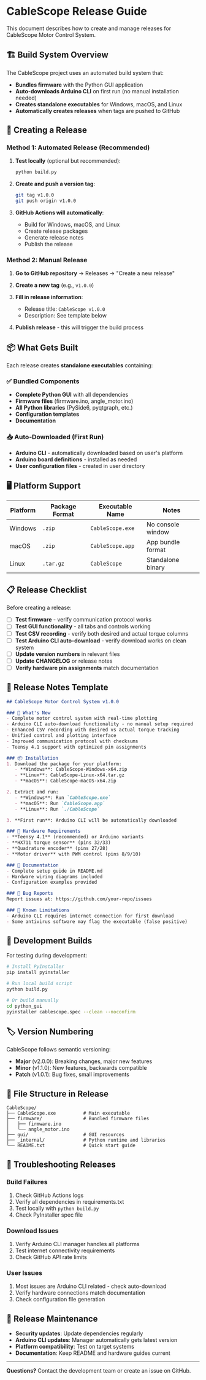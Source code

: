 # CableScope Release Guide

This document describes how to create and manage releases for CableScope Motor Control System.

## 🏗️ Build System Overview

The CableScope project uses an automated build system that:

- **Bundles firmware** with the Python GUI application
- **Auto-downloads Arduino CLI** on first run (no manual installation needed)
- **Creates standalone executables** for Windows, macOS, and Linux
- **Automatically creates releases** when tags are pushed to GitHub

## 🚀 Creating a Release

### Method 1: Automated Release (Recommended)

1. **Test locally** (optional but recommended):
   ```bash
   python build.py
   ```

2. **Create and push a version tag**:
   ```bash
   git tag v1.0.0
   git push origin v1.0.0
   ```

3. **GitHub Actions will automatically**:
   - Build for Windows, macOS, and Linux
   - Create release packages
   - Generate release notes
   - Publish the release

### Method 2: Manual Release

1. **Go to GitHub repository** → Releases → "Create a new release"

2. **Create a new tag** (e.g., `v1.0.0`)

3. **Fill in release information**:
   - Release title: `CableScope v1.0.0`
   - Description: See template below

4. **Publish release** - this will trigger the build process

## 📦 What Gets Built

Each release creates **standalone executables** containing:

### ✅ Bundled Components
- **Complete Python GUI** with all dependencies
- **Firmware files** (firmware.ino, angle_motor.ino) 
- **All Python libraries** (PySide6, pyqtgraph, etc.)
- **Configuration templates**
- **Documentation**

### 📥 Auto-Downloaded (First Run)
- **Arduino CLI** - automatically downloaded based on user's platform
- **Arduino board definitions** - installed as needed
- **User configuration files** - created in user directory

## 🖥️ Platform Support

| Platform | Package Format | Executable Name | Notes |
|----------|---------------|-----------------|-------|
| Windows  | `.zip`        | `CableScope.exe` | No console window |
| macOS    | `.zip`        | `CableScope.app` | App bundle format |
| Linux    | `.tar.gz`     | `CableScope`     | Standalone binary |

## 📋 Release Checklist

Before creating a release:

- [ ] **Test firmware** - verify communication protocol works
- [ ] **Test GUI functionality** - all tabs and controls working
- [ ] **Test CSV recording** - verify both desired and actual torque columns
- [ ] **Test Arduino CLI auto-download** - verify download works on clean system
- [ ] **Update version numbers** in relevant files
- [ ] **Update CHANGELOG** or release notes
- [ ] **Verify hardware pin assignments** match documentation

## 📝 Release Notes Template

```markdown
## CableScope Motor Control System v1.0.0

### 🚀 What's New
- Complete motor control system with real-time plotting
- Arduino CLI auto-download functionality - no manual setup required
- Enhanced CSV recording with desired vs actual torque tracking
- Unified control and plotting interface
- Improved communication protocol with checksums
- Teensy 4.1 support with optimized pin assignments

### 📦 Installation
1. Download the package for your platform:
   - **Windows**: CableScope-Windows-x64.zip
   - **Linux**: CableScope-Linux-x64.tar.gz  
   - **macOS**: CableScope-macOS-x64.zip

2. Extract and run:
   - **Windows**: Run `CableScope.exe`
   - **macOS**: Run `CableScope.app`
   - **Linux**: Run `./CableScope`

3. **First run**: Arduino CLI will be automatically downloaded

### 🔧 Hardware Requirements
- **Teensy 4.1** (recommended) or Arduino variants
- **HX711 torque sensor** (pins 32/33)
- **Quadrature encoder** (pins 27/28) 
- **Motor driver** with PWM control (pins 8/9/10)

### 📖 Documentation
- Complete setup guide in README.md
- Hardware wiring diagrams included
- Configuration examples provided

### 🐛 Bug Reports
Report issues at: https://github.com/your-repo/issues

### 🎯 Known Limitations
- Arduino CLI requires internet connection for first download
- Some antivirus software may flag the executable (false positive)
```

## 🔧 Development Builds

For testing during development:

```bash
# Install PyInstaller
pip install pyinstaller

# Run local build script
python build.py

# Or build manually
cd python_gui
pyinstaller cablescope.spec --clean --noconfirm
```

## 🏷️ Version Numbering

CableScope follows semantic versioning:

- **Major** (v2.0.0): Breaking changes, major new features
- **Minor** (v1.1.0): New features, backwards compatible  
- **Patch** (v1.0.1): Bug fixes, small improvements

## 📁 File Structure in Release

```
CableScope/
├── CableScope.exe          # Main executable
├── firmware/               # Bundled firmware files
│   ├── firmware.ino
│   └── angle_motor.ino
├── gui/                    # GUI resources
├── _internal/              # Python runtime and libraries
└── README.txt              # Quick start guide
```

## 🚨 Troubleshooting Releases

### Build Failures
1. Check GitHub Actions logs
2. Verify all dependencies in requirements.txt
3. Test locally with `python build.py`
4. Check PyInstaller spec file

### Download Issues  
1. Verify Arduino CLI manager handles all platforms
2. Test internet connectivity requirements
3. Check GitHub API rate limits

### User Issues
1. Most issues are Arduino CLI related - check auto-download
2. Verify hardware connections match documentation
3. Check configuration file generation

## 🔄 Release Maintenance

- **Security updates**: Update dependencies regularly
- **Arduino CLI updates**: Manager automatically gets latest version
- **Platform compatibility**: Test on target systems
- **Documentation**: Keep README and hardware guides current

---

**Questions?** Contact the development team or create an issue on GitHub.